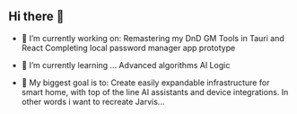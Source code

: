 ## Hi there 👋

- 🔭 I’m currently working on:
  Remastering my DnD GM Tools in Tauri and React
  Completing local password manager app prototype

- 🌱 I’m currently learning ...
  Advanced algorithms
  AI Logic
  
- 🤔 My biggest goal is to:
  Create easily expandable infrastructure for smart home, with top of the line AI assistants and device integrations. In other words i want to recreate Jarvis...

